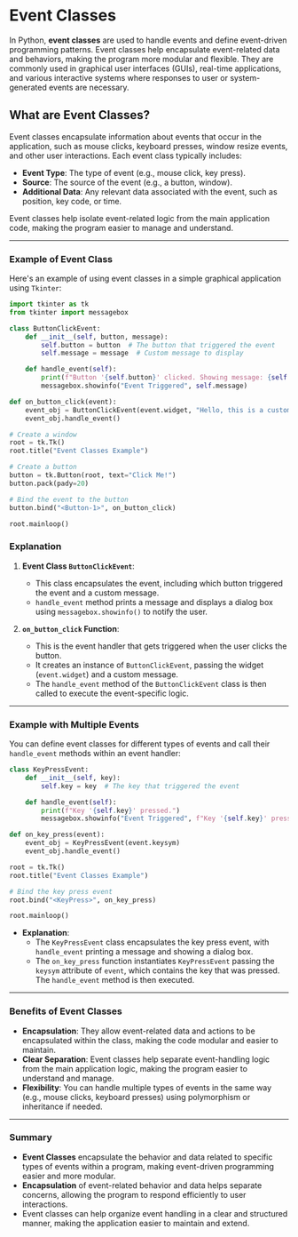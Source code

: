# Event Classes

In Python, **event classes** are used to handle events and define event-driven programming patterns. Event classes help encapsulate event-related data and behaviors, making the program more modular and flexible. They are commonly used in graphical user interfaces (GUIs), real-time applications, and various interactive systems where responses to user or system-generated events are necessary.

## What are Event Classes?

Event classes encapsulate information about events that occur in the application, such as mouse clicks, keyboard presses, window resize events, and other user interactions. Each event class typically includes:

- **Event Type**: The type of event (e.g., mouse click, key press).
- **Source**: The source of the event (e.g., a button, window).
- **Additional Data**: Any relevant data associated with the event, such as position, key code, or time.

Event classes help isolate event-related logic from the main application code, making the program easier to manage and understand.

---

### Example of Event Class

Here's an example of using event classes in a simple graphical application using `Tkinter`:

```python
import tkinter as tk
from tkinter import messagebox

class ButtonClickEvent:
    def __init__(self, button, message):
        self.button = button  # The button that triggered the event
        self.message = message  # Custom message to display

    def handle_event(self):
        print(f"Button '{self.button}' clicked. Showing message: {self.message}")
        messagebox.showinfo("Event Triggered", self.message)

def on_button_click(event):
    event_obj = ButtonClickEvent(event.widget, "Hello, this is a custom event message!")
    event_obj.handle_event()

# Create a window
root = tk.Tk()
root.title("Event Classes Example")

# Create a button
button = tk.Button(root, text="Click Me!")
button.pack(pady=20)

# Bind the event to the button
button.bind("<Button-1>", on_button_click)

root.mainloop()
```

### Explanation

1. **Event Class `ButtonClickEvent`**:

   - This class encapsulates the event, including which button triggered the event and a custom message.
   - `handle_event` method prints a message and displays a dialog box using `messagebox.showinfo()` to notify the user.

2. **`on_button_click` Function**:
   - This is the event handler that gets triggered when the user clicks the button.
   - It creates an instance of `ButtonClickEvent`, passing the widget (`event.widget`) and a custom message.
   - The `handle_event` method of the `ButtonClickEvent` class is then called to execute the event-specific logic.

---

### Example with Multiple Events

You can define event classes for different types of events and call their `handle_event` methods within an event handler:

```python
class KeyPressEvent:
    def __init__(self, key):
        self.key = key  # The key that triggered the event

    def handle_event(self):
        print(f"Key '{self.key}' pressed.")
        messagebox.showinfo("Event Triggered", f"Key '{self.key}' pressed.")

def on_key_press(event):
    event_obj = KeyPressEvent(event.keysym)
    event_obj.handle_event()

root = tk.Tk()
root.title("Event Classes Example")

# Bind the key press event
root.bind("<KeyPress>", on_key_press)

root.mainloop()
```

- **Explanation**:
  - The `KeyPressEvent` class encapsulates the key press event, with `handle_event` printing a message and showing a dialog box.
  - The `on_key_press` function instantiates `KeyPressEvent` passing the `keysym` attribute of `event`, which contains the key that was pressed. The `handle_event` method is then executed.

---

### Benefits of Event Classes

- **Encapsulation**: They allow event-related data and actions to be encapsulated within the class, making the code modular and easier to maintain.
- **Clear Separation**: Event classes help separate event-handling logic from the main application logic, making the program easier to understand and manage.
- **Flexibility**: You can handle multiple types of events in the same way (e.g., mouse clicks, keyboard presses) using polymorphism or inheritance if needed.

---

### Summary

- **Event Classes** encapsulate the behavior and data related to specific types of events within a program, making event-driven programming easier and more modular.
- **Encapsulation** of event-related behavior and data helps separate concerns, allowing the program to respond efficiently to user interactions.
- Event classes can help organize event handling in a clear and structured manner, making the application easier to maintain and extend.
